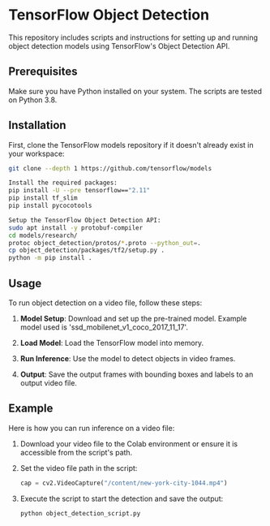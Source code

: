 # TensorFlow Object Detection

This repository includes scripts and instructions for setting up and running object detection models using TensorFlow's Object Detection API.

## Prerequisites

Make sure you have Python installed on your system. The scripts are tested on Python 3.8.

## Installation

First, clone the TensorFlow models repository if it doesn't already exist in your workspace:

```bash
git clone --depth 1 https://github.com/tensorflow/models
```

```bash
Install the required packages:
pip install -U --pre tensorflow=="2.11"
pip install tf_slim
pip install pycocotools
```
```bash
Setup the TensorFlow Object Detection API:
sudo apt install -y protobuf-compiler
cd models/research/
protoc object_detection/protos/*.proto --python_out=.
cp object_detection/packages/tf2/setup.py .
python -m pip install .
```

## Usage

To run object detection on a video file, follow these steps:

1. **Model Setup**: Download and set up the pre-trained model. Example model used is 'ssd_mobilenet_v1_coco_2017_11_17'.

2. **Load Model**: Load the TensorFlow model into memory.

3. **Run Inference**: Use the model to detect objects in video frames.

4. **Output**: Save the output frames with bounding boxes and labels to an output video file.

## Example

Here is how you can run inference on a video file:

1. Download your video file to the Colab environment or ensure it is accessible from the script's path.

2. Set the video file path in the script:

   ```python
   cap = cv2.VideoCapture("/content/new-york-city-1044.mp4")
   ```
3. Execute the script to start the detection and save the output:
   
   ```bash
   python object_detection_script.py
   ```
   
